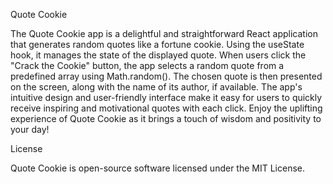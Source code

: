 Quote Cookie

The Quote Cookie app is a delightful and straightforward React application that generates random quotes like a fortune cookie. Using the useState hook, it manages the state of the displayed quote. When users click the "Crack the Cookie" button, the app selects a random quote from a predefined array using Math.random(). The chosen quote is then presented on the screen, along with the name of its author, if available. The app's intuitive design and user-friendly interface make it easy for users to quickly receive inspiring and motivational quotes with each click. Enjoy the uplifting experience of Quote Cookie as it brings a touch of wisdom and positivity to your day!

License

Quote Cookie is open-source software licensed under the MIT License.
